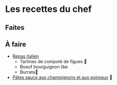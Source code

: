 
# Les recettes du chef

## Faites

## À faire
- [Repas italien](https://www.youtube.com/watch?v=l5F9WfVRluM)
	- Tartines de compoté de figues 🥕
	- Boeuf bourguignon like
	- Burrata🥕
-  [Pâtes sauce aux champignons et aux poireaux](https://youtu.be/H6r65SHkpVs?t=507) 🥕
<!--stackedit_data:
eyJoaXN0b3J5IjpbLTE4NDI4NDY4NywzMDg4MDk2OV19
-->
